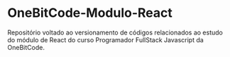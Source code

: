 # OneBitCode-Modulo-React
Repositório voltado ao versionamento de códigos relacionados ao estudo do módulo de React do curso Programador FullStack Javascript da OneBitCode.
